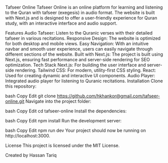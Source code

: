 Tafseer Online
Tafseer Online is an online platform for learning and listening to the Quran with tafseer (exegesis) in audio format. The website is built with Next.js and is designed to offer a user-friendly experience for Quran study, with an interactive interface and audio support.

Features
Audio Tafseer: Listen to the Quranic verses with their detailed tafseer in various recitations.
Responsive Design: The website is optimized for both desktop and mobile views.
Easy Navigation: With an intuitive navbar and smooth user experience, users can easily navigate through different sections of the website.
Built with Next.js: The project is built using Next.js, ensuring fast performance and server-side rendering for SEO optimization.
Tech Stack
Next.js: For building the user interface and server-side rendering.
Tailwind CSS: For modern, utility-first CSS styling.
React: Used for creating dynamic and interactive UI components.
Audio Player: Integrated audio player for listening to Quranic recitations.
Installation
Clone this repository:

bash
Copy
Edit
git clone https://github.com/hkhankor@gmail.com/tafseer-online.git
Navigate into the project folder:

bash
Copy
Edit
cd tafseer-online
Install the dependencies:

bash
Copy
Edit
npm install
Run the development server:

bash
Copy
Edit
npm run dev
Your project should now be running on http://localhost:3000.

License
This project is licensed under the MIT License.

Created by Hassan Tariq
